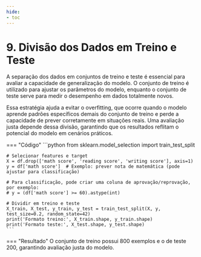 ```yaml
---
hide:
- toc
---
```


# 9. Divisão dos Dados em Treino e Teste


A separação dos dados em conjuntos de treino e teste é essencial para avaliar a capacidade de generalização do modelo. O conjunto de treino é utilizado para ajustar os parâmetros do modelo, enquanto o conjunto de teste serve para medir o desempenho em dados totalmente novos.

Essa estratégia ajuda a evitar o overfitting, que ocorre quando o modelo aprende padrões específicos demais do conjunto de treino e perde a capacidade de prever corretamente em situações reais. Uma avaliação justa depende dessa divisão, garantindo que os resultados reflitam o potencial do modelo em cenários práticos.

=== "Código"
	```python
	from sklearn.model_selection import train_test_split

	# Selecionar features e target
	X = df.drop(['math score', 'reading score', 'writing score'], axis=1)
	y = df['math score']  # Exemplo: prever nota de matemática (pode ajustar para classificação)

	# Para classificação, pode criar uma coluna de aprovação/reprovação, por exemplo:
	# y = (df['math score'] >= 60).astype(int)

	# Dividir em treino e teste
	X_train, X_test, y_train, y_test = train_test_split(X, y, test_size=0.2, random_state=42)
	print('Formato treino:', X_train.shape, y_train.shape)
	print('Formato teste:', X_test.shape, y_test.shape)
	```
=== "Resultado"
	O conjunto de treino possui 800 exemplos e o de teste 200, garantindo avaliação justa do modelo.
